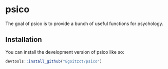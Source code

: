 
<!-- README.md is generated from README.Rmd. Please edit that file -->

# psico

<!-- badges: start -->
<!-- badges: end -->

The goal of psico is to provide a bunch of useful functions for
psychology.

## Installation

You can install the development version of psico like so:

``` r
devtools::install_github("Egoitzct/psico")
```

